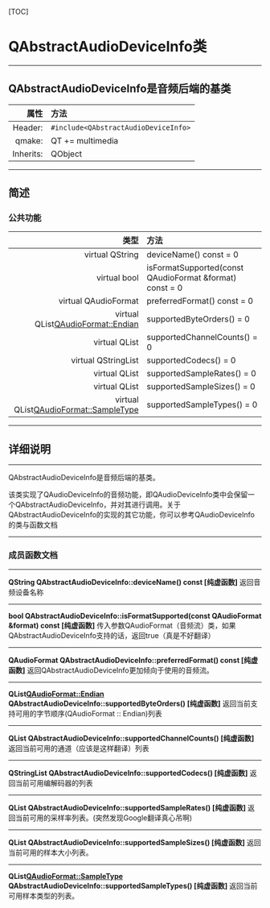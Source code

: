 [TOC]
# **QAbstractAudioDeviceInfo类**

----------
## **QAbstractAudioDeviceInfo是音频后端的基类**

| 属性| 方法|
| ------: |:------|
| Header: | `#include<QAbstractAudioDeviceInfo>` |
| qmake: | QT += multimedia|
|Inherits:|QObject|


----------

## **简述**

### **公共功能**

| 类型| 方法|
| ------: |:------|
|virtual QString|    deviceName() const = 0|
|virtual bool|    isFormatSupported(const QAudioFormat &format) const = 0|
|virtual QAudioFormat|    preferredFormat() const = 0|
|virtual QList<QAudioFormat::Endian>|    supportedByteOrders() = 0|
|virtual QList<int>|    supportedChannelCounts() = 0|
|virtual QStringList|    supportedCodecs() = 0|
|virtual QList<int>|    supportedSampleRates() = 0|
|virtual QList<int>|    supportedSampleSizes() = 0|
|virtual QList<QAudioFormat::SampleType>|    supportedSampleTypes() = 0|


----------

## **详细说明**


----------

QAbstractAudioDeviceInfo是音频后端的基类。

该类实现了QAudioDeviceInfo的音频功能，即QAudioDeviceInfo类中会保留一个QAbstractAudioDeviceInfo，并对其进行调用。关于QAbstractAudioDeviceInfo的实现的其它功能，你可以参考QAudioDeviceInfo的类与函数文档

----------

### **成员函数文档**

----------

**QString QAbstractAudioDeviceInfo::deviceName() const [纯虚函数]**
返回音频设备名称

----------

**bool QAbstractAudioDeviceInfo::isFormatSupported(const QAudioFormat &format) const [纯虚函数]**
传入参数QAudioFormat（音频流）类，如果QAbstractAudioDeviceInfo支持的话，返回true（真是不好翻译）

----------
**QAudioFormat QAbstractAudioDeviceInfo::preferredFormat() const [纯虚函数]**
返回QAbstractAudioDeviceInfo更加倾向于使用的音频流。

----------
**QList<QAudioFormat::Endian> QAbstractAudioDeviceInfo::supportedByteOrders() [纯虚函数]**
返回当前支持可用的字节顺序(QAudioFormat :: Endian)列表

----------
**QList<int> QAbstractAudioDeviceInfo::supportedChannelCounts() [纯虚函数]**
返回当前可用的通道（应该是这样翻译）列表

----------

**QStringList QAbstractAudioDeviceInfo::supportedCodecs() [纯虚函数]**
返回当前可用编解码器的列表

----------
**QList<int> QAbstractAudioDeviceInfo::supportedSampleRates() [纯虚函数]**
返回当前可用的采样率列表。(突然发现Google翻译真心吊啊)

----------
**QList<int> QAbstractAudioDeviceInfo::supportedSampleSizes() [纯虚函数]**
返回当前可用的样本大小列表。

----------
**QList<QAudioFormat::SampleType> QAbstractAudioDeviceInfo::supportedSampleTypes() [纯虚函数]**
返回当前可用样本类型的列表。



